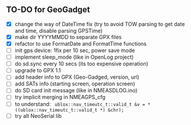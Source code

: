 ## TO-DO for GeoGadget
- [x] change the way of DateTime fix (try to avoid TOW parsing to get date and time, disable parsing GPSTime)
- [x] make dir YYYYMMDD to separate GPX files
- [x] refactor to use FormatDate and FormatTime functions
- [ ] init gps device: 1fix per 10 sec, power save mode
- [ ] implement sleep_mode (like in OpenLog project)
- [ ] do sd.sync every 10 secs (its too expensive operation)
- [ ] upgrade to GPX 1.1
- [ ] add header info to GPX (Geo-Gadged, version, url)
- [ ] add SATs info (starting screen, operation screen)
- [ ] do  SD card init message (like in NMEASDLOG.ino)
- [ ] try implicit merging in NMEAGPS_cfg
- [ ] to understand: ```
ublox::nav_timeutc_t::valid_t &v = *((ublox::nav_timeutc_t::valid_t *) &chr);```
- [ ] try alt NeoSerial lib

